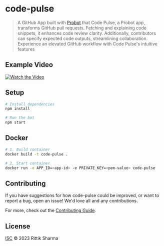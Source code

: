 # code-pulse

> A GitHub App built with [Probot](https://github.com/probot/probot) that Code Pulse, a Probot app, transforms GitHub pull requests. Fetching and explaining code snippets, it enhances code review clarity. Additionally, contributors can specify expected code outputs, streamlining collaboration. Experience an elevated GitHub workflow with Code Pulse&#x27;s intuitive features

## Example Video

[![Watch the Video](https://www.dropbox.com/scl/fi/yn6g0ywsshinondr5hmd1/code-pulse-thumbnail.png?rlkey=h2zrml36nwdowjmj7rqaqu641&dl=0
)](https://www.dropbox.com/scl/fi/emgzgdfyckjkm2uvya04w/code-pulse-watcher-demo.mp4?rlkey=g941f7ltxtazkmmykyp5exjao&dl=0)


## Setup

```sh
# Install dependencies
npm install

# Run the bot
npm start
```

## Docker

```sh
# 1. Build container
docker build -t code-pulse .

# 2. Start container
docker run -e APP_ID=<app-id> -e PRIVATE_KEY=<pem-value> code-pulse
```

## Contributing

If you have suggestions for how code-pulse could be improved, or want to report a bug, open an issue! We'd love all and any contributions.

For more, check out the [Contributing Guide](CONTRIBUTING.md).

## License

[ISC](LICENSE) © 2023 Rittik Sharma
